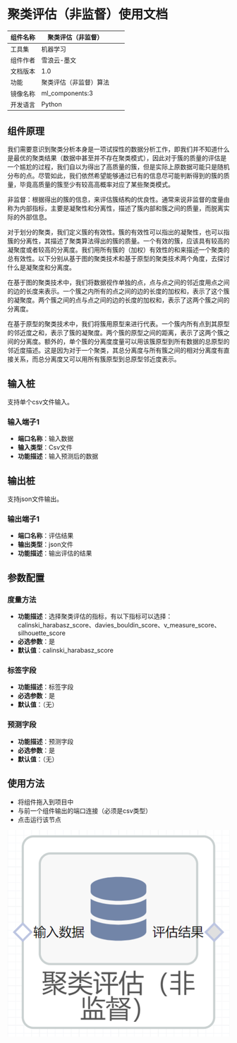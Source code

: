 # 聚类评估（非监督）使用文档
| 组件名称 |聚类评估（非监督）|  |  |
| --- | --- | --- | --- |
| 工具集 | 机器学习 |  |  |
| 组件作者 | 雪浪云-墨文 |  |  |
| 文档版本 | 1.0 |  |  |
| 功能 |聚类评估（非监督）算法|  |  |
| 镜像名称 | ml_components:3 |  |  |
| 开发语言 | Python |  |  |

## 组件原理
我们需要意识到聚类分析本身是一项试探性的数据分析工作，即我们并不知道什么是最优的聚类结果（数据中甚至并不存在聚类模式），因此对于簇的质量的评估是一个尴尬的过程，我们自以为得出了高质量的簇，但是实际上原数据可能只是随机分布的点。尽管如此，我们依然希望能够通过已有的信息尽可能判断得到的簇的质量，毕竟高质量的簇至少有较高高概率对应了某些聚类模式。

非监督：根据得出的簇的信息，来评估簇结构的优良性。通常来说非监督的度量由称为内部指标，主要是凝聚性和分离性，描述了簇内部和簇之间的质量，而脱离实际的外部信息。

对于划分的聚类，我们定义簇的有效性。簇的有效性可以指出的凝聚性，也可以指簇的分离性，其描述了聚类算法得出的簇的质量。一个有效的簇，应该具有较高的凝聚度或者较高的分离度。我们用所有簇的（加权）有效性的和来描述一个聚类的总有效性。以下分别从基于图的聚类技术和基于原型的聚类技术两个角度，去探讨什么是凝聚度和分离度。

在基于图的聚类技术中，我们将数据视作单独的点，点与点之间的邻近度用点之间的边的长度来表示。一个簇之内所有的点之间的边的长度的加权和，表示了这个簇的凝聚度。两个簇之间的点与点之间的边的长度的加权和，表示了这两个簇之间的分离度。

在基于原型的聚类技术中，我们将簇用原型来进行代表。一个簇内所有点到其原型的邻近度之和，表示了簇的凝聚度。两个簇的原型之间的距离，表示了这两个簇之间的分离度。额外的，单个簇的分离度度量可以用该簇原型到所有数据的总原型的邻近度描述。这是因为对于一个聚类，其总分离度与所有簇之间的相对分离度有直接关系，而总分离度又可以用所有簇原型到总原型邻近度表示。

## 输入桩
支持单个csv文件输入。
### 输入端子1

- **端口名称**：输入数据
- **输入类型**：Csv文件
- **功能描述**：输入预测后的数据
## 输出桩
支持json文件输出。
### 输出端子1

- **端口名称**：评估结果
- **输出类型**：json文件 
- **功能描述**：输出评估的结果

## 参数配置
### 度量方法

- **功能描述**：选择聚类评估的指标，有以下指标可以选择：calinski_harabasz_score、davies_bouldin_score、v_measure_score、silhouette_score
- **必选参数**：是
- **默认值**：calinski_harabasz_score
### 标签字段

- **功能描述**：标签字段
- **必选参数**：是
- **默认值**：（无）
### 预测字段

- **功能描述**：预测字段
- **必选参数**：是
- **默认值**：（无）
## 使用方法
- 将组件拖入到项目中
- 与前一个组件输出的端口连接（必须是csv类型）
- 点击运行该节点


![](./img/聚类评估（非监督）.png)



